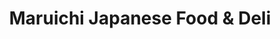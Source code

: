 ---
title: "Maruichi Japanese Food & Deli"
url: /providence/maruichi-japanese-food-and-deli/
shop: supermarket
---